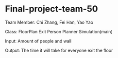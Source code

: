 # Final-project-team-50
Team Member: Chi Zhang, Fei Han, Yao Yao

Class:
	FloorPlan
	Exit
	Person
	Planner
	Simulation(main)
	
Input:
	Amount of people and wall
	
Output:
	The time it will take for everyone exit the floor
